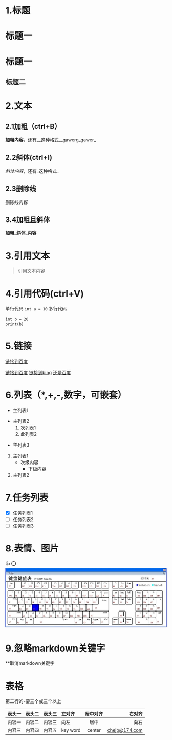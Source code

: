 # 1.标题
# 标题一
# 标题一 #
## 标题二

# 2.文本
## 2.1加粗（ctrl+B）
**加粗内容**，还有__这种格式__gawerg_gawer_
## 2.2斜体(ctrl+I)
*斜体内容*，还有_这种格式_
## 2.3删除线
~~删除线~~内容
## 3.4加粗且斜体
**加粗_斜体_内容**
# 3.引用文本
> 引用文本内容
# 4.引用代码(ctrl+V)
单行代码
`int a = 10`
多行代码
```
int b = 20
print(b)
```

# 5.链接
[链接到百度](http://www.baidu.com "baidu")

[链接到百度][1]
[链接到bing][c2]
[还是百度][1]

[1]:https://www.baidu.com
[c2]:https://www.bing.com

# 6.列表（*,+,-,数字，可嵌套）
- 主列表1
* 主列表2
  1. 次列表1
  2. 此列表2
+ 主列表3

1. 主列表1
   - 次级内容
     - 下级内容
2. 主列表2

# 7.任务列表
- [X] 任务列表1
- [ ] 任务列表2
- [ ] 任务列表3

# 8.表情、图片
:+1:
:o:
![keybord](https://github.com/cjbgithub/Folder/blob/master/keyboard.png "鼠标选中显示信息")

# 9.忽略markdown关键字
\*\*取消markdown关键字

# 表格
第二行的-要三个或三个以上

|表头一|表头二|表头三|左对齐|居中对齐|右对齐|
|----|----|----|:---|:----:|----:|
|内容一|内容二|内容三|向左|居中|向右|
|内容三|内容四|内容五|key word|center|chejb@174.com|














